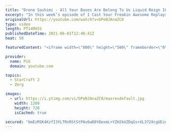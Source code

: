 ```yaml
---
title: "Drone Sashimi - All Your Bases Are Belong To Us Liquid Reign ICYFAR G3"
excerpt: "In this week’s episode of I Cast Your Freakin Awesome Replays (ICYFAR) players sent in their craziest basetrades!  CURRENT LIQUID REIGN ICYFAR CHALLENGE: \"Tale of a Knife and a Telephone booth” - You are not allowed to have more than 40 workers at any point during the game! - During Liquid Reign ICYFARs"
originalUrl: https://youtube.com/watch?v=bPeNJAnaZC0
type: video
length: PT14M45S
publishedDateTime: 2021-06-01T12:46:41Z
heat: 50

featuredContent: "<iframe width=\"800\" height=\"500\" frameborder=\"0\" src=\"https://www.youtube.com/embed/bPeNJAnaZC0\" allow=\"accelerometer; autoplay; encrypted-media; gyroscope; picture-in-picture\" allowfullscreen></iframe>"

provider:
  name: PiG
  domain: youtube.com

topics:
  - StarCraft 2
  - Zerg

images:
  - url: https://i.ytimg.com/vi/bPeNJAnaZC0/maxresdefault.jpg
    width: 1280
    height: 720
    isCached: true

secured: "bmEzM1K4KzfI3YLTRnRStStPAv6wD0Y8exmL+YZH2kUZDqGs+XL372XcgUEznPOHy+js9X9OBzp3ROauHO54khV7mqpmZjiU5+WW3DnroDOq5JRDHT2KNWxYRf3KH9YjFMvqYvSj/3M6mlcYbPaqg36ClnPtzHS3QmeZsCxm3oMbniSEBnRYavt5UojeNteRNg+8TEfvJISLz8xG2U5+ZvTGD+2917o0/wI3jah6QUueXqIGnm+qnImPvSdcqkfMdjQurk0ifUjc8EVO+wrJ5OCKHGcZYMO1if9CBT1nqgbz8CVRfFztbnpvOjGGvos4VUz4uJ/gBozHVtZ76V9gnMcC0x6/4KwZD/rj9C8UV5zZNTUEiUH7NAlM1otgjOaa8HYamUxxKZMLZO9Bsq+C91eweBPGWCTFJeK3dPRiuGM=;0nZZV5NGdgzSp0LfxM3+EQ=="
---
```


